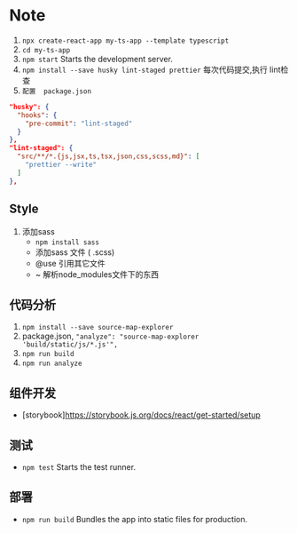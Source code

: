 # Note
1. `npx create-react-app my-ts-app --template typescript`
2. `cd my-ts-app ` 
3. `npm start`          Starts the development server.
4. `npm install --save husky lint-staged prettier`  每次代码提交,执行 lint检查
5. `配置  package.json`
```json
"husky": {
  "hooks": {
    "pre-commit": "lint-staged"
  }
},
"lint-staged": {
  "src/**/*.{js,jsx,ts,tsx,json,css,scss,md}": [
    "prettier --write"
  ]
},
```

## Style
1. 添加sass
    - `npm install sass`
    - 添加sass 文件 ( .scss)
    - @use 引用其它文件
    - ~ 解析node_modules文件下的东西


## 代码分析
1. `npm install --save source-map-explorer`
2. package.json, `"analyze": "source-map-explorer 'build/static/js/*.js'",`
3. `npm run build`
4. `npm run analyze`

## 组件开发
- [storybook]https://storybook.js.org/docs/react/get-started/setup

## 测试
- `npm test`           Starts the test runner.

## 部署
- `npm run build`      Bundles the app into static files for production.
